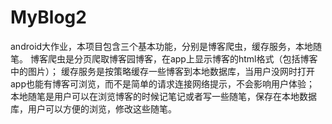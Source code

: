 # MyBlog2
android大作业，本项目包含三个基本功能，分别是博客爬虫，缓存服务，本地随笔。
博客爬虫是分页爬取博客园博客，在app上显示博客的html格式（包括博客中的图片）；
缓存服务是按策略缓存一些博客到本地数据库，当用户没网时打开app也能有博客可浏览，而不是简单的请求连接网络提示，不会影响用户体验；
本地随笔是用户可以在浏览博客的时候记笔记或者写一些随笔，保存在本地数据库，用户可以方便的浏览，修改这些随笔。
